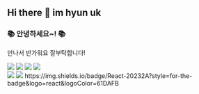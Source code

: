## Hi there 👋 im hyun uk

<div align=left>
	<h3>📚 안녕하세요~! 📚</h3>
	<p>만나서 반가워요 잘부탁합니다!</p>
</div>









<div align="left">
	<img src="https://img.shields.io/badge/Java-007396?style=flat&logo=Java&logoColor=white" />
	<img src="https://img.shields.io/badge/HTML5-E34F26?style=flat&logo=HTML5&logoColor=white" />
	<img src="https://img.shields.io/badge/CSS-1572B6?style=flat&logo=CSS3&logoColor=white" />
	<img src="https://img.shields.io/badge/JavaScript-F7DF1E?style=flat&logo=JavaScript&logoColor=white" />
</div>
<div align="left">
	<img src="https://img.shields.io/badge/Spring-6DB33F?style=flat&logo=Spring&logoColor=white" />
	<img src="https://img.shields.io/badge/MySQL-4479A1?style=flat&logo=MySQL&logoColor=white" />
	https://img.shields.io/badge/React-20232A?style=for-the-badge&logo=react&logoColor=61DAFB
</div>
